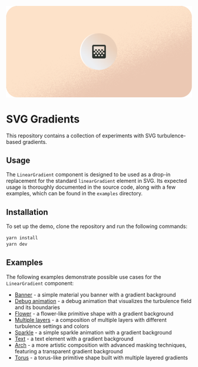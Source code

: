 ![alt text](assets/banner.png)

# SVG Gradients

This repository contains a collection of experiments with SVG turbulence-based gradients.

## Usage

The `LinearGradient` component is designed to be used as a drop-in replacement for the standard `linearGradient` element in SVG. Its expected usage is thoroughly documented in the source code, along with a few examples, which can be found in the `examples` directory.

## Installation

To set up the demo, clone the repository and run the following commands:

```sh
yarn install
yarn dev
```

## Examples

The following examples demonstrate possible use cases for the `LinearGradient` component:

- [Banner](./src/examples/Banner.tsx) - a simple material you banner with a gradient background
- [Debug animation](./src/examples/DebugAnimation.tsx) - a debug animation that visualizes the turbulence field and its boundaries
- [Flower](./src/examples/Flower.tsx) - a flower-like primitive shape with a gradient background
- [Multiple layers](./src/examples/MultipleLayers.tsx) - a composition of multiple layers with different turbulence settings and colors
- [Sparkle](./src/examples/Sparkle.tsx) - a simple sparkle animation with a gradient background
- [Text](./src/examples/Text.tsx) - a text element with a gradient background
- [Arch](./src/examples/Arch.tsx) - a more artistic composition with advanced masking techniques, featuring a transparent gradient background
- [Torus](./src/examples/Torus.tsx) - a torus-like primitive shape built with multiple layered gradients